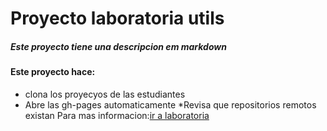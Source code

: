 # Proyecto laboratoria utils

##### Este proyecto tiene una descripcion em __markdown__

#### Este proyecto hace:

* clona los proyecyos de las estudiantes
* Abre las gh-pages automaticamente
*Revisa que repositorios remotos existan
Para mas informacion:[ir a laboratoria](http://www.laboratoria.la)